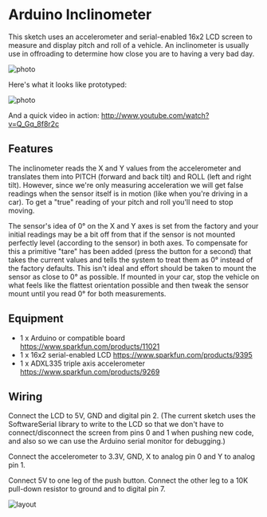 Arduino Inclinometer
====================

This sketch uses an accelerometer and serial-enabled 16x2 LCD screen to measure
and display pitch and roll of a vehicle. An inclinometer is usually use in
offroading to determine how close you are to having a very bad day.

![photo](http://farm8.staticflickr.com/7330/9578822489_0db79b4148_o.jpg)

Here's what it looks like prototyped:

![photo](http://cannikin.github.io/arduino_inclinometer/photo.jpg?1)

And a quick video in action: http://www.youtube.com/watch?v=Q_Gq_8f8r2c

Features
--------

The inclinometer reads the X and Y values from the accelerometer and translates
them into PITCH (forward and back tilt) and ROLL (left and right tilt).
However, since we're only measuring acceleration we will get false readings when
the sensor itself is in motion (like when you're driving in a car). To get a
"true" reading of your pitch and roll you'll need to stop moving.

The sensor's idea of 0° on the X and Y axes is set from the factory and your
initial readings may be a bit off from that if the sensor is not mounted
perfectly level (according to the sensor) in both axes. To compensate for this a
primitive "tare" has been added (press the button for a second) that takes the
current values and tells the system to treat them as 0° instead of the factory
defaults. This isn't ideal and effort should be taken to mount the sensor as
close to 0° as possible. If mounted in your car, stop the vehicle on what feels
like the flattest orientation possible and then tweak the sensor mount until you
read 0° for both measurements.

Equipment
---------
* 1 x Arduino or compatible board https://www.sparkfun.com/products/11021
* 1 x 16x2 serial-enabled LCD https://www.sparkfun.com/products/9395
* 1 x ADXL335 triple axis accelerometer https://www.sparkfun.com/products/9269

Wiring
------
Connect the LCD to 5V, GND and digital pin 2. (The current sketch uses the
SoftwareSerial library to write to the LCD so that we don't have to
connect/disconnect the screen from pins 0 and 1 when pushing new code, and also
so we can use the Arduino serial monitor for debugging.)

Connect the accelerometer to 3.3V, GND, X to analog pin 0 and Y to analog pin 1.

Connect 5V to one leg of the push button. Connect the other leg to a 10K
pull-down resistor to ground and to digital pin 7.

![layout](https://cannikin.github.com/arduino_inclinometer/inclinometer-layout.png?1)
